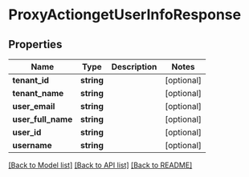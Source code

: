 # ProxyActiongetUserInfoResponse

## Properties
Name | Type | Description | Notes
------------ | ------------- | ------------- | -------------
**tenant_id** | **string** |  | [optional] 
**tenant_name** | **string** |  | [optional] 
**user_email** | **string** |  | [optional] 
**user_full_name** | **string** |  | [optional] 
**user_id** | **string** |  | [optional] 
**username** | **string** |  | [optional] 

[[Back to Model list]](../README.md#documentation-for-models) [[Back to API list]](../README.md#documentation-for-api-endpoints) [[Back to README]](../README.md)


